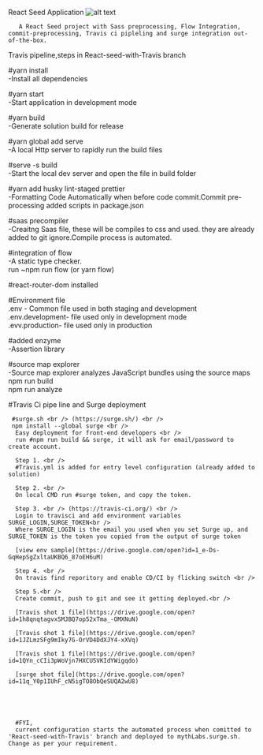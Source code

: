   React Seed Application   ![alt text](https://travis-ci.org/mythLabs/ReactSeed.svg?branch=React-seed-with-Travis)<br />

       A React Seed project with Sass preprocessing, Flow Integration, commit-preprocessing, Travis ci pipleling and surge integration out-of-the-box.


  Travis pipeline,steps in React-seed-with-Travis branch 


  #yarn install <br />
      -Install all dependencies

  #yarn start <br />
      -Start application in development mode

  #yarn build <br />
      -Generate solution build for release

   
  #yarn global add serve <br />
      -A local Http server to rapidly run the build files

  #serve -s build <br />
      -Start the local dev server and open the file in build folder

  #yarn add husky lint-staged prettier <br />
      -Formatting Code Automatically when before code commit.Commit pre-processing added scripts in package.json

  #saas precompiler <br />
      -Creaitng Saas file, these will be compiles to css and used. they are already added to git ignore.Compile process is automated.

  #integration of flow <br />
      -A static type checker.<br />
       run ~npm run flow (or yarn flow)

  #react-router-dom installed <br />
     
  #Environment file <br />
    .env - Common file used in both staging and development <br />
    .env.development- file used only in development mode <br />
    .evv.production- file used only in production <br />

  #added enzyme <br />
     -Assertion library

  #source map explorer <br />
    -Source map explorer analyzes JavaScript bundles using the source maps <br />
    npm run build <br />
    npm run analyze <br />

  #Travis Ci pipe line and Surge deployment
     
     #surge.sh <br /> (https://surge.sh/) <br />
     npm install --global surge <br />
      Easy deployment for front-end developers <br />
      run #npm run build && surge, it will ask for email/password to create account.

      Step 1. <br />
      #Travis.yml is added for entry level configuration (already added to solution)

      Step 2. <br />
      On local CMD run #surge token, and copy the token.

      Step 3. <br /> (https://travis-ci.org/) <br />
      Login to travisci and add environment variables SURGE_LOGIN,SURGE_TOKEN<br />
      Where SURGE_LOGIN is the email you used when you set Surge up, and  SURGE_TOKEN is the token you copied from the output of surge token

      [view env sample](https://drive.google.com/open?id=1_e-Ds-GqHepSgZxltaUKBQ6_87oEH6uM)

      Step 4. <br />
      On travis find reporitory and enable CD/CI by flicking switch <br />

      Step 5.<br />
      Create commit, push to git and see it getting deployed.<br />

      [Travis shot 1 file](https://drive.google.com/open?id=1h8qnqtagvxSMJBQ7op52xTma_-OMXNuN)

      [Travis shot 1 file](https://drive.google.com/open?id=1JZLmzSFg9mIky7G-OrVD4DdXJY4-xXVq)

      [Travis shot 1 file](https://drive.google.com/open?id=1QYn_cCIi3pWoVjn7HXCU5VKIdYWigqdo)

      [surge shot file](https://drive.google.com/open?id=11q_Y0p1IUhF_cN5igTO8ObQeSUQA2wU8)





      #FYI,
      current configuration starts the automated process when comitted to 'React-seed-with-Travis' branch and deployed to mythLabs.surge.sh. Change as per your requirement.



      